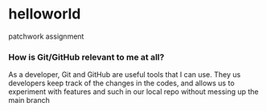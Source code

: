 # helloworld
patchwork assignment

### How is Git/GitHub relevant to me at all?
As a developer, Git and GitHub are useful tools that I can use.
They us developers keep track of the changes in the codes, and allows us 
to experiment with features and such in our local repo without messing up the main branch